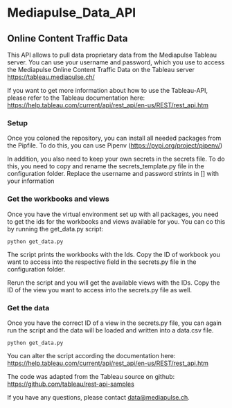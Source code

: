 # Mediapulse_Data_API
## Online Content Traffic Data

This API allows to pull data proprietary data from the Mediapulse Tableau server. You can use your username and password, which you use to access the Mediapulse Online Content Traffic Data on the Tableau server https://tableau.mediapulse.ch/

If you want to get more information about how to use the Tableau-API, please refer to the Tableau documentation here:
https://help.tableau.com/current/api/rest_api/en-us/REST/rest_api.htm

### Setup
Once you coloned the repository, you can install all needed packages from the Pipfile.
To do this, you can use Pipenv (https://pypi.org/project/pipenv/)

In addition, you also need to keep your own secrets in the secrets file.
To do this, you need to copy and rename the secrets_template.py file in the configuration folder.
Replace the username and password strints in [] with your information 

### Get the workbooks and views
Once you have the virtual environment set up with all packages, you need to get the ids for the workbooks and views available for you.
You can co this by running the get_data.py script:

```
python get_data.py
```
The script prints the workbooks with the Ids. Copy the ID of workbook you want to access into the respective field in the secrets.py file in the configuration folder.

Rerun the script and you will get the available views with the IDs. Copy the ID of the view you want to access into the secrets.py file as well.

### Get the data
Once you have the correct ID of a view in the secrets.py file, you can again run the script and the data will be loaded and written into a data.csv file.

```
python get_data.py
```

You can alter the script according the documentation here: https://help.tableau.com/current/api/rest_api/en-us/REST/rest_api.htm

The code was adapted from the Tableau source on github: https://github.com/tableau/rest-api-samples


If you have any questions, please contact data@mediapulse.ch.